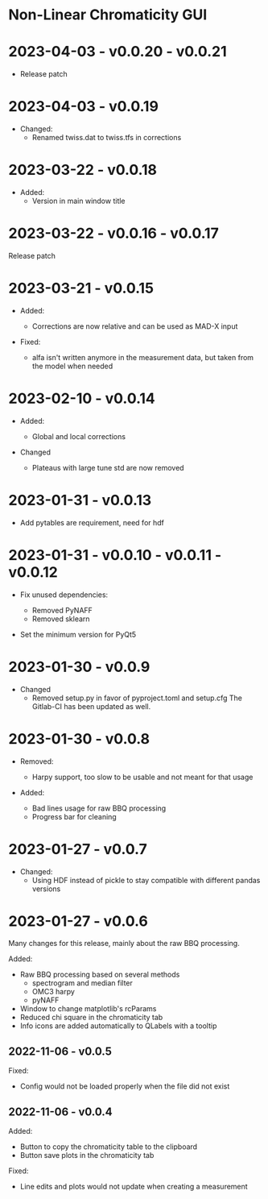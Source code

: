 # Non-Linear Chromaticity GUI

# 2023-04-03 - v0.0.20 - v0.0.21

* Release patch

# 2023-04-03 - v0.0.19

* Changed:
  * Renamed twiss.dat to twiss.tfs in corrections

# 2023-03-22 - v0.0.18

* Added:
  * Version in main window title

# 2023-03-22 - v0.0.16 - v0.0.17

Release patch

# 2023-03-21 - v0.0.15

* Added:
  * Corrections are now relative and can be used as MAD-X input

* Fixed:
  * alfa isn't written anymore in the measurement data, but taken from the
    model when needed

# 2023-02-10 - v0.0.14

* Added:
  * Global and local corrections

* Changed
  * Plateaus with large tune std are now removed

# 2023-01-31 - v0.0.13

* Add pytables are requirement, need for hdf

# 2023-01-31 - v0.0.10 - v0.0.11 - v0.0.12

* Fix unused dependencies:
  * Removed PyNAFF
  * Removed sklearn

* Set the minimum version for PyQt5

# 2023-01-30 - v0.0.9

* Changed
  * Removed setup.py in favor of pyproject.toml and setup.cfg
    The Gitlab-CI has been updated as well.

# 2023-01-30 - v0.0.8

* Removed:
  * Harpy support, too slow to be usable and not meant for that usage

* Added:
  * Bad lines usage for raw BBQ processing
  * Progress bar for cleaning

# 2023-01-27 - v0.0.7

* Changed:
  * Using HDF instead of pickle to stay compatible with different pandas
    versions

# 2023-01-27 - v0.0.6

Many changes for this release, mainly about the raw BBQ processing.

Added:
  * Raw BBQ processing based on several methods 
    * spectrogram and median filter
    * OMC3 harpy
    * pyNAFF
  * Window to change matplotlib's rcParams
  * Reduced chi square in the chromaticity tab
  * Info icons are added automatically to QLabels with a tooltip

## 2022-11-06 - v0.0.5

Fixed:
  * Config would not be loaded properly when the file did not exist

## 2022-11-06 - v0.0.4

Added:
  * Button to copy the chromaticity table to the clipboard
  * Button save plots in the chromaticity tab

Fixed:
  * Line edits and plots would not update when creating a measurement
